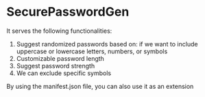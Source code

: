 ﻿# SecurePasswordGen

It serves the following functionalities:
1) Suggest randomized passwords based on: if we want to include uppercase or lowercase letters, numbers, or symbols
2) Customizable password length
3) Suggest password strength
4) We can exclude specific symbols


By using the manifest.json file, you can also use it as an extension
